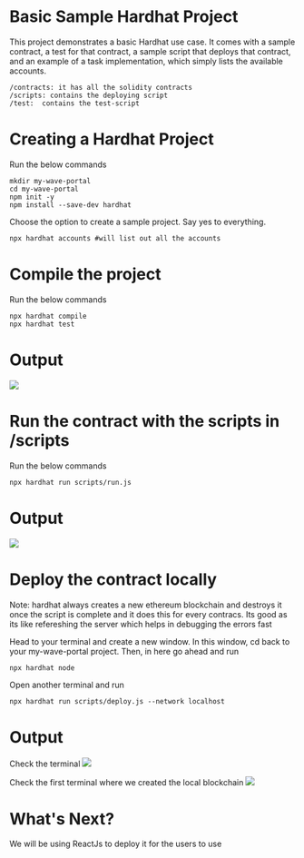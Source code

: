 # Basic Sample Hardhat Project

This project demonstrates a basic Hardhat use case. It comes with a sample contract, a test for that contract, a sample script that deploys that contract, and an example of a task implementation, which simply lists the available accounts.

```
/contracts: it has all the solidity contracts
/scripts: contains the deploying script
/test:  contains the test-script
```
# Creating a Hardhat Project
Run the below commands
```shell
mkdir my-wave-portal
cd my-wave-portal
npm init -y
npm install --save-dev hardhat
```
Choose the option to create a sample project. Say yes to everything.

```shell
npx hardhat accounts #will list out all the accounts
```

# Compile the project
Run the below commands
```shell
npx hardhat compile
npx hardhat test
```

# Output
<img src="https://i.imgur.com/gn8Qqbf.png">

# Run the contract with the scripts in /scripts
Run the below commands
```shell
npx hardhat run scripts/run.js
```

# Output
<img src="https://i.imgur.com/gZgLmdF.png">

# Deploy the contract locally
Note: hardhat always creates a new ethereum blockchain and destroys it once the script is complete and it does this for every contracs. Its good as its like refereshing the server which helps in debugging the errors fast

Head to your terminal and create a new window. In this window, cd back to your my-wave-portal project. Then, in here go ahead and run
```shell
npx hardhat node
```

Open another terminal and run
```shell
npx hardhat run scripts/deploy.js --network localhost
```

# Output
Check the terminal
<img src="https://i.imgur.com/INuFQgX.png">

Check the first terminal where we created the local blockchain
<img src="https://i.imgur.com/zyyLsNH.png">

# What's Next?
We will be using ReactJs to deploy it for the users to use